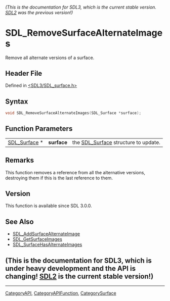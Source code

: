 ###### (This is the documentation for SDL3, which is the current stable version. [SDL2](https://wiki.libsdl.org/SDL2/) was the previous version!)
# SDL_RemoveSurfaceAlternateImages

Remove all alternate versions of a surface.

## Header File

Defined in [<SDL3/SDL_surface.h>](https://github.com/libsdl-org/SDL/blob/main/include/SDL3/SDL_surface.h)

## Syntax

```c
void SDL_RemoveSurfaceAlternateImages(SDL_Surface *surface);
```

## Function Parameters

|                              |             |                                                     |
| ---------------------------- | ----------- | --------------------------------------------------- |
| [SDL_Surface](SDL_Surface) * | **surface** | the [SDL_Surface](SDL_Surface) structure to update. |

## Remarks

This function removes a reference from all the alternative versions,
destroying them if this is the last reference to them.

## Version

This function is available since SDL 3.0.0.

## See Also

- [SDL_AddSurfaceAlternateImage](SDL_AddSurfaceAlternateImage)
- [SDL_GetSurfaceImages](SDL_GetSurfaceImages)
- [SDL_SurfaceHasAlternateImages](SDL_SurfaceHasAlternateImages)


## (This is the documentation for SDL3, which is under heavy development and the API is changing! [SDL2](https://wiki.libsdl.org/SDL2/) is the current stable version!)



----
[CategoryAPI](CategoryAPI), [CategoryAPIFunction](CategoryAPIFunction), [CategorySurface](CategorySurface)

